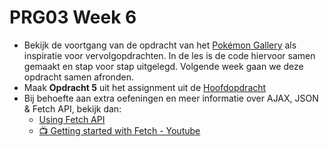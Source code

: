 # PRG03 Week 6

- Bekijk de voortgang van de opdracht van het [Pokémon Gallery](./pokemon-progress) als inspiratie voor vervolgopdrachten.
  In de les is de code hiervoor samen gemaakt en stap voor stap uitgelegd. Volgende week gaan we deze opdracht samen afronden.
- Maak **Opdracht 5** uit het assignment uit de [Hoofdopdracht](../assignment)
- Bij behoefte aan extra oefeningen en meer informatie over AJAX, JSON & Fetch API, bekijk dan:
    - [Using Fetch API](https://developer.mozilla.org/en-US/docs/Web/API/Fetch_API/Using_Fetch)
    - [📺 Getting started with Fetch - Youtube](https://www.youtube.com/watch?v=Oive66jrwBs)
